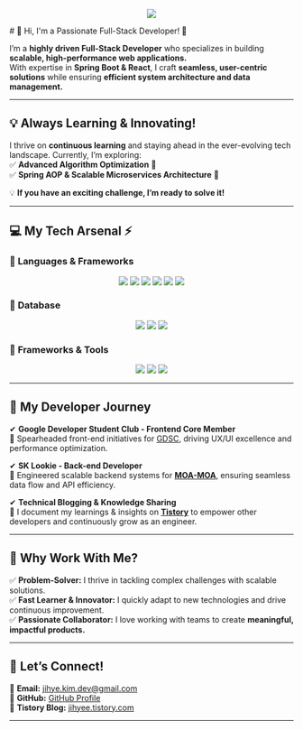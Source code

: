 <p align="center">
  <img src="https://readme-typing-svg.herokuapp.com?font=Darumadrop+One&size=40&pause=1000&color=E0FFFF&center=true&vCenter=true&width=600&height=100&lines=🚀+Welcome+to+My+GitHub!;🍀+Full-Stack+Developer;🐋+Oracle+DBA">
</p>
# 🚀 Hi, I'm a Passionate Full-Stack Developer! 👋  

I’m a **highly driven Full-Stack Developer** who specializes in building **scalable, high-performance web applications.**  
With expertise in **Spring Boot & React**, I craft **seamless, user-centric solutions** while ensuring **efficient system architecture and data management.**  

---

## 💡 **Always Learning & Innovating!**  
I thrive on **continuous learning** and staying ahead in the ever-evolving tech landscape. Currently, I’m exploring:  
✅ **Advanced Algorithm Optimization** 🚀  
✅ **Spring AOP & Scalable Microservices Architecture** 🔧  

💡 **If you have an exciting challenge, I’m ready to solve it!**  

---

## 💻 **My Tech Arsenal** ⚡  

### 🚀 **Languages & Frameworks**  
<p align="center">
    <img src="https://img.shields.io/badge/Java-007396?style=for-the-badge&logo=java&logoColor=white"/>
    <img src="https://img.shields.io/badge/Spring_Boot-6DB33F?style=for-the-badge&logo=spring-boot&logoColor=white"/>
    <img src="https://img.shields.io/badge/React-61DAFB?style=for-the-badge&logo=react&logoColor=white"/>
    <img src="https://img.shields.io/badge/Vue.js-4FC08D?style=for-the-badge&logo=vue.js&logoColor=white"/>
    <img src="https://img.shields.io/badge/Node.js-339933?style=for-the-badge&logo=node.js&logoColor=white"/>
    <img src="https://img.shields.io/badge/Express.js-000000?style=for-the-badge&logo=express&logoColor=white"/>
</p>

### 📂 **Database**
<p align="center">
    <img src="https://img.shields.io/badge/MySQL-4479A1?style=for-the-badge&logo=mysql&logoColor=white"/>
    <img src="https://img.shields.io/badge/MongoDB-47A248?style=for-the-badge&logo=mongodb&logoColor=white"/>
    <img src="https://img.shields.io/badge/Elasticsearch-005571?style=for-the-badge&logo=elasticsearch&logoColor=white"/>
</p>

### 🔧 **Frameworks & Tools**
<p align="center">
    <img src="https://img.shields.io/badge/JPA-00599C?style=for-the-badge&logo=spring&logoColor=white"/>
    <img src="https://img.shields.io/badge/Git-F05032?style=for-the-badge&logo=git&logoColor=white"/>
    <img src="https://img.shields.io/badge/Slack-4A154B?style=for-the-badge&logo=slack&logoColor=white"/>
</p>

---

## 🚀 **My Developer Journey**  
✔ **Google Developer Student Club - Frontend Core Member**  
🔹 Spearheaded front-end initiatives for [GDSC](https://dsc-sookmyung.tistory.com/category/Team%20Project%20%282021-2022%29/%EC%91%A5%EC%91%A5%EC%9D%B4), driving UX/UI excellence and performance optimization.  

✔ **SK Lookie - Back-end Developer**  
🔹 Engineered scalable backend systems for **[MOA-MOA](https://www.moa-moa.kr)**, ensuring seamless data flow and API efficiency.  

✔ **Technical Blogging & Knowledge Sharing**  
🔹 I document my learnings & insights on **[Tistory](https://jihyee.tistory.com/)** to empower other developers and continuously grow as an engineer.  

---

## 🎯 **Why Work With Me?**  
✅ **Problem-Solver:** I thrive in tackling complex challenges with scalable solutions.  
✅ **Fast Learner & Innovator:** I quickly adapt to new technologies and drive continuous improvement.  
✅ **Passionate Collaborator:** I love working with teams to create **meaningful, impactful products.**  

---

## 📩 **Let’s Connect!**  
📧 **Email:** [jihye.kim.dev@gmail.com](mailto:jihye.kim.dev@gmail.com)  
🔗 **GitHub:** [GitHub Profile](https://github.com/asd3638)  
📝 **Tistory Blog:** [jihyee.tistory.com](https://jihyee.tistory.com/)  

---
